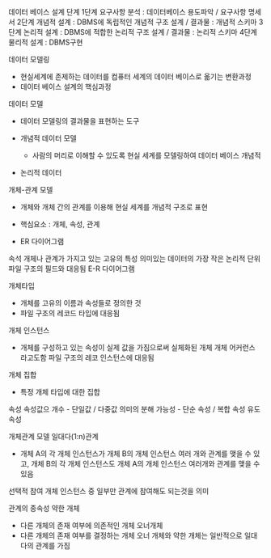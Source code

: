 데이터 베이스 설계 단계
1단계 요구사항 분석 : 데이터베이스 용도파악 / 요구사항 명세서
2단계 개념적 설계 : DBMS에 독립적인 개념적 구조 설계 / 결과물 : 개념적 스키마
3단계 논리적 설계 : DBMS에 적합한 논리적 구조 설계 / 결과물 : 논리적 스키마
4단계 물리적 설계 : DBMS구현


데이터 모델링 
- 현실세계에 존제하는 데이터를 컴퓨터 세계의 데이터 베이스로 옮기는 변환과정
- 데이터 베이스 설계의 핵심과정

데이터 모델
- 데이터 모델링의 결과물을 표현하는 도구
- 개념적 데이터 모델
    - 사람의 머리로 이해할 수 있도록 현실 세계를 모델링하여 데이터 베이스 개념적

- 논리적 데이터

개체-관계 모델 
- 개체와 개체 간의 관계를 이용해 현실 세계를 개념적 구조로 표현
- 핵심요소 : 개체, 속성, 관계

- ER 다이어그램

속석 
개체나 관계가 가지고 있는 고유의 특성
의미있는 데이터의 가장 작은 논리적 단위
파일 구조의 필드와 대응됨
E-R 다이어그램

개체타입
- 개체를 고유의 이름과 속성들로 정의한 것
- 파일 구조의 레코드 타입에 대응됨

개체 인스턴스
- 개체를 구성하고 있는 속성이 실제 값을 가짐으로써 실체화된 개체
개체 어커런스 라고도함
파일 구조의 레코 인스턴스에 대응됨

개체 집합
- 특정 개체 타입에 대한 집합

속성 속성값으 개수 - 단일값 / 다중값
의미의 분해 가능성 - 단순 속성 / 복합 속성
유도 속성 

개체관계 모델
일대다(1:n)관계
- 개체 A의 각 개체 인스턴스가 개체 B의 개체 인스턴스 여러 개와 관계를 맺을 수 있고, 개체 B의 각 개체 인스턴스도 개체 A의 개체 인스턴스 여러개와 관계를 맺을 수 있음

선택적 참여 
개체 인스턴스 중 일부만 관계에 참여해도 되는것을 의미

관계의 종속성
약한 개체
- 다른 개체의 존재 여부에 의존적인 개체
오너개체
- 다른 개체의 존재 여부를 결정하는 개체
오너 개체와 약한 개체는 일반적으로 일대다의 관계를 가짐




